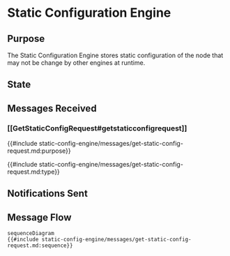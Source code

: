 <div class="engine">

# Static Configuration Engine

## Purpose

<!-- ANCHOR: purpose -->
The Static Configuration Engine stores static configuration of the node that may not be change by other engines at runtime.
<!-- ANCHOR_END: purpose -->

## State


## Messages Received

### [[GetStaticConfigRequest#getstaticconfigrequest]]

{{#include static-config-engine/messages/get-static-config-request.md:purpose}}

{{#include static-config-engine/messages/get-static-config-request.md:type}}


## Notifications Sent


## Message Flow


 <!-- ANCHOR: messages -->
 ```mermaid
 sequenceDiagram
 {{#include static-config-engine/messages/get-static-config-request.md:sequence}}
 ```
 <!-- ANCHOR_END: messages -->

</div>

